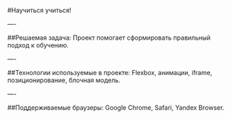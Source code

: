 #Научиться учиться!

—-

##Решаемая задача:
Проект помогает сформировать правильный подход к обучению.

—-

##Технологии используемые в проекте:
Flexbox, анимации, iframe, позиционирование, блочная модель.

—-

##Поддерживаемые браузеры:
Google Chrome, Safari, Yandex Browser.
